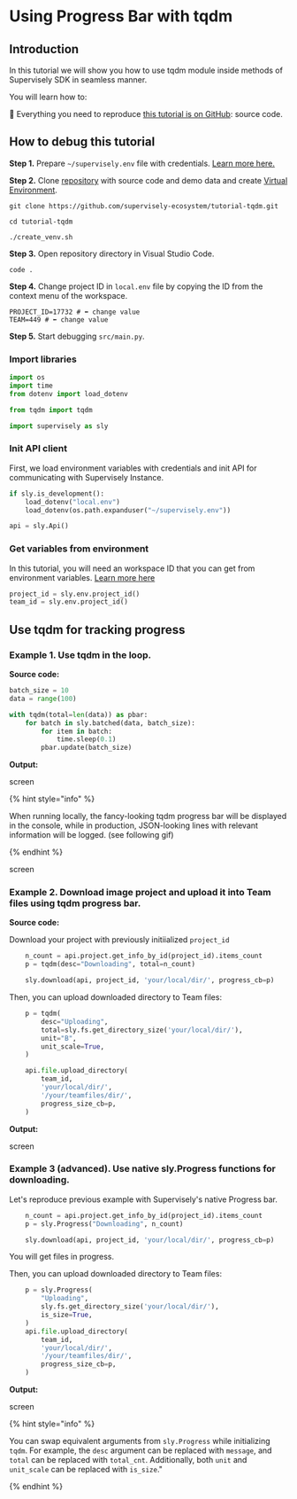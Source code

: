 # Using Progress Bar with tqdm

## Introduction

In this tutorial we will show you how to use tqdm module inside methods of Supervisely SDK in seamless manner.

You will learn how to:

📗 Everything you need to reproduce [this tutorial is on GitHub](https://github.com/supervisely-ecosystem/tutorial-tqdm): source code.

## How to debug this tutorial

**Step 1.** Prepare `~/supervisely.env` file with credentials. [Learn more here.](../basics-of-authentication.md)

**Step 2.** Clone [repository](https://github.com/supervisely-ecosystem/tutorial-tqdm) with source code and demo data and create [Virtual Environment](https://docs.python.org/3/library/venv.html).

```
git clone https://github.com/supervisely-ecosystem/tutorial-tqdm.git

cd tutorial-tqdm

./create_venv.sh
```

**Step 3.** Open repository directory in Visual Studio Code.

```
code .
```

**Step 4.** Change project ID in `local.env` file by copying the ID from the context menu of the workspace.

<!-- <screen> -->

```
PROJECT_ID=17732 # ⬅️ change value
TEAM=449 # ⬅️ change value
```

**Step 5.** Start debugging `src/main.py`.

### Import libraries

```python
import os
import time
from dotenv import load_dotenv

from tqdm import tqdm

import supervisely as sly
```

### Init API client

First, we load environment variables with credentials and init API for communicating with Supervisely Instance.

```python
if sly.is_development():
    load_dotenv("local.env")
    load_dotenv(os.path.expanduser("~/supervisely.env"))

api = sly.Api()
```

### Get variables from environment

In this tutorial, you will need an workspace ID that you can get from environment variables. [Learn more here](../environment-variables.md#workspace_id)

```python
project_id = sly.env.project_id()
team_id = sly.env.project_id()
```

## Use tqdm for tracking progress

### Example 1. Use tqdm in the loop.

**Source code:**

```python
batch_size = 10
data = range(100)

with tqdm(total=len(data)) as pbar:
    for batch in sly.batched(data, batch_size):
        for item in batch:
            time.sleep(0.1)
        pbar.update(batch_size)
```

**Output:**

screen

{% hint style="info" %}

When running locally, the fancy-looking tqdm progress bar will be displayed in the console, while in production, JSON-looking lines with relevant information will be logged. (see following gif)

{% endhint %}

screen

### Example 2. Download image project and upload it into Team files using tqdm progress bar.

**Source code:**

Download your project with previously initiialized `project_id`

```python
    n_count = api.project.get_info_by_id(project_id).items_count
    p = tqdm(desc="Downloading", total=n_count)

    sly.download(api, project_id, 'your/local/dir/', progress_cb=p)
```

Then, you can upload downloaded directory to Team files:

```python
    p = tqdm(
        desc="Uploading",
        total=sly.fs.get_directory_size('your/local/dir/'),
        unit="B",
        unit_scale=True,
    )

    api.file.upload_directory(
        team_id,
        'your/local/dir/',
        '/your/teamfiles/dir/',
        progress_size_cb=p,
    )
```

**Output:**

screen

### Example 3 (advanced). Use native sly.Progress functions for downloading.

Let's reproduce previous example with Supervisely's native Progress bar.

```python
    n_count = api.project.get_info_by_id(project_id).items_count
    p = sly.Progress("Downloading", n_count)

    sly.download(api, project_id, 'your/local/dir/', progress_cb=p)
```

You will get files in progress.

Then, you can upload downloaded directory to Team files:

```python
    p = sly.Progress(
        "Uploading",
        sly.fs.get_directory_size('your/local/dir/'),
        is_size=True,
    )
    api.file.upload_directory(
        team_id,
        'your/local/dir/',
        '/your/teamfiles/dir/',
        progress_size_cb=p,
    )
```

**Output:**

screen

{% hint style="info" %}

You can swap equivalent arguments from `sly.Progress` while initializing `tqdm`. For example, the `desc` argument can be replaced with `message`, and `total` can be replaced with `total_cnt`. Additionally, both `unit` and `unit_scale` can be replaced with `is_size`."

{% endhint %}

